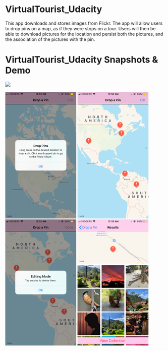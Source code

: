 # VirtualTourist_Udacity
This app downloads and stores images from Flickr. The app will allow users to drop pins on a map, as if they were stops on a tour. Users will then be able to download pictures for the location and persist both the pictures, and the association of the pictures with the pin.
 <br /> 
# VirtualTourist_Udacity Snapshots & Demo
<img src="Photos/Demo.gif" width="225"/>

<img src="Photos/1.PNG" width="225"/> <img src="Photos/2.PNG" width="225"/><img src="Photos/3.PNG" width="225"/> <img src="Photos/4.PNG" width="225"/>
